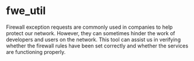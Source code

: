 # fwe_util
Firewall exception requests are commonly used in companies to help protect our network. However, they can sometimes hinder the work of developers and users on the network. This tool can assist us in verifying whether the firewall rules have been set correctly and whether the services are functioning properly.
